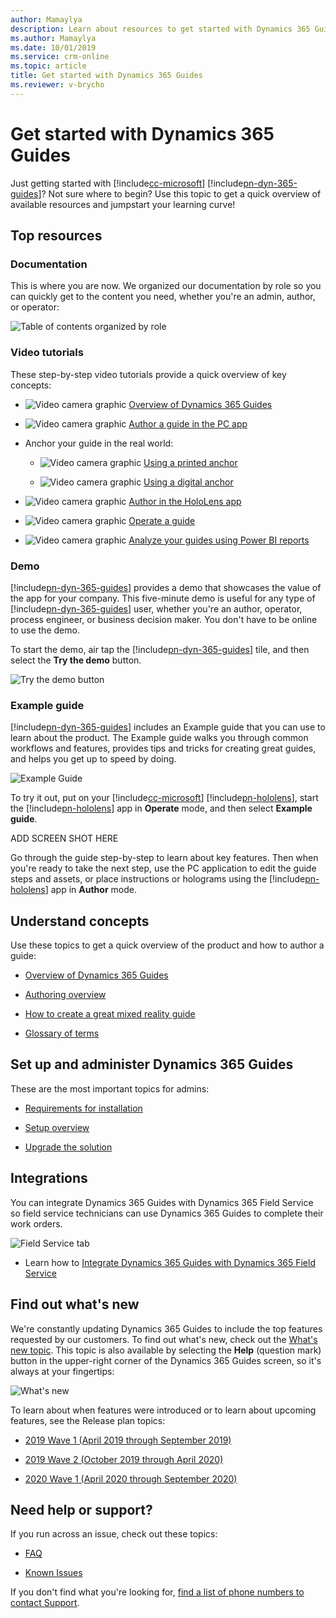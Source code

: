 ```yaml
---
author: Mamaylya
description: Learn about resources to get started with Dynamics 365 Guides
ms.author: Mamaylya
ms.date: 10/01/2019
ms.service: crm-online
ms.topic: article
title: Get started with Dynamics 365 Guides
ms.reviewer: v-brycho
---
```


# Get started with Dynamics 365 Guides

Just getting started with [!include[cc-microsoft](../includes/cc-microsoft.md)] [!include[pn-dyn-365-guides](../includes/pn-dyn-365-guides.md)]? Not sure where to begin? Use this topic to get a quick overview of available resources and jumpstart your learning curve!

## Top resources

### Documentation

This is where you are now. We organized our documentation by role so you can quickly get to the content you need, whether you're an admin, author, or operator:

![Table of contents organized by role](media/organized-by-role.PNG "Table of contents organized by role")

### Video tutorials

These step-by-step video tutorials provide a quick overview of key concepts: 
 
  - ![Video camera graphic](media/video-camera.PNG "Video camera graphic") [Overview of Dynamics 365 Guides](https://www.youtube.com/watch?v=dk-TbWtMb-4&feature=youtu.be)
  
  - ![Video camera graphic](media/video-camera.PNG "Video camera graphic") [Author a guide in the PC app](https://www.youtube.com/watch?v=PiN31iAiRrQ&feature=youtu.be)
  
  - Anchor your guide in the real world:
  
    - ![Video camera graphic](media/video-camera.PNG "Video camera graphic") [Using a printed anchor](https://www.youtube.com/watch?v=m_I-viB3np8&feature=youtu.be)
   
    - ![Video camera graphic](media/video-camera.PNG "Video camera graphic") [Using a digital anchor](https://www.youtube.com/watch?v=LNQ3W-p7_sU&feature=youtu.be)
   
  - ![Video camera graphic](media/video-camera.PNG "Video camera graphic") [Author in the HoloLens app](https://www.youtube.com/watch?v=HXG8zWOYqlk&feature=youtu.be)
  
  - ![Video camera graphic](media/video-camera.PNG "Video camera graphic") [Operate a guide](https://www.youtube.com/watch?v=XIRyvg38qlM&feature=youtu.be)
  
  - ![Video camera graphic](media/video-camera.PNG "Video camera graphic") [Analyze your guides using Power BI reports](https://www.youtube.com/watch?v=rkriIa4go1Q&feature=youtu.be)

### Demo

[!include[pn-dyn-365-guides](../includes/pn-dyn-365-guides.md)] provides a demo that showcases the value of the app for your company. This five-minute demo is useful for any type of [!include[pn-dyn-365-guides](../includes/pn-dyn-365-guides.md)] user, whether you're an author, operator, process engineer, or business decision maker. You don't have to be online to use the demo. 

To start the demo, air tap the [!include[pn-dyn-365-guides](../includes/pn-dyn-365-guides.md)] tile, and then select the **Try the demo** button.

![Try the demo button](media/try-demo-2.PNG "Try the demo button")   
   
### Example guide

[!include[pn-dyn-365-guides](../includes/pn-dyn-365-guides.md)] includes an Example guide that you can use to learn about the product. The Example guide walks you through common workflows and features, provides tips and tricks for creating great guides, and helps you get up to speed by doing.
    
![Example Guide](media/example-guide-3.PNG "Example Guide")

To try it out, put on your [!include[cc-microsoft](../includes/cc-microsoft.md)] [!include[pn-hololens](../includes/pn-hololens.md)], start the [!include[pn-hololens](../includes/pn-hololens.md)] app in **Operate** mode, and then select **Example guide**. 

ADD SCREEN SHOT HERE

Go through the guide step-by-step to learn about key features. Then when you're ready to take the next step, use the PC application to edit the guide steps and assets, or place instructions or holograms using the [!include[pn-hololens](../includes/pn-hololens.md)] app in **Author** mode. 

## Understand concepts

Use these topics to get a quick overview of the product and how to author a guide:

- [Overview of Dynamics 365 Guides](index.md)

- [Authoring overview](authoring-overview.md)

- [How to create a great mixed reality guide](great-guide.md)

- [Glossary of terms](glossary.md)

## Set up and administer Dynamics 365 Guides

These are the most important topics for admins:

- [Requirements for installation](requirements.md)

- [Setup overview](setup.md)

- [Upgrade the solution](upgrade.md)

## Integrations

You can integrate Dynamics 365 Guides with Dynamics 365 Field Service so field service technicians can use Dynamics 365 Guides to complete their work orders.

![Field Service tab](media/field-service-2.PNG "Field Service tab")

- Learn how to [Integrate Dynamics 365 Guides with Dynamics 365 Field Service](field-service.md)

## Find out what's new

We're constantly updating Dynamics 365 Guides to include the top features requested by our customers. To find out what's new, check out the [What's new topic](new.md). This topic is also available by selecting the **Help** (question mark) button in the upper-right corner of the Dynamics 365 Guides screen, so it's always at your fingertips:

![What's new](media/what-new.PNG "Whats new")

To learn about when features were introduced or to learn about upcoming features, see the Release plan topics:

- [2019 Wave 1 (April 2019 through September 2019)](https://docs.microsoft.com/business-applications-release-notes/April19/index)

- [2019 Wave 2 (October 2019 through April 2020)](https://docs.microsoft.com/en-us/dynamics365-release-plan/2019wave2/index)
  
- [2020 Wave 1 (April 2020 through September 2020)]()

## Need help or support?

If you run across an issue, check out these topics:

- [FAQ](faq.md)

- [Known Issues](known-issues.md) 

If you don't find what you're looking for, [find a list of phone numbers to contact Support](help.md).


